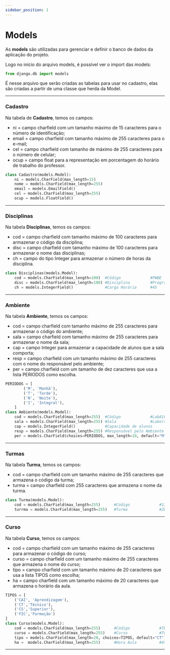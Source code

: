 ```yaml
---
sidebar_position: 1
---
```


# Models

As **models** são utilizadas para gerenciar e definir o banco de dados da aplicação do projeto.

Logo no início do arquivo models, é possível ver o import das models:

~~~python
from django.db import models
~~~

É nesse arquivo que serão criadas as tabelas para usar no cadastro, elas são criadas a partir de uma classe que herda da Model.

****

### Cadastro

Na tabela de **Cadastro**, temos os campos:
  - ni = campo charfield com um tamanho máximo de 15 caracteres para o número de identificação;
  - email = campo charfield com tamanho máximo de 255 caracteres para o e-mail;
  - cel = campo charfield com tamanho de máximo de 255 caracteres para o número de celular;
  - ocup = campo float para a representação em porcentagem do horário de trabalho do professor.

~~~~python 
class Cadastro(models.Model):
    ni = models.CharField(max_length=15)
    nome = models.CharField(max_length=255)
    email = models.EmailField()
    cel = models.CharField(max_length=255)
    ocup = models.FloatField()
~~~~

****

### Disciplinas

Na tabela **Disciplinas**, temos os campos:
  - cod = campo charfield com tamanho máximo de 100 caracteres para armazenar o código da disciplina;
  - disc = campo charfield com tamanho máximo de 100 caracteres para armazenar o nome das disciplinas;
  - ch = campo do tipo Integer para armazenar o número de horas da disciplina. 

~~~~python
class Disciplinas(models.Model):
    cod = models.CharField(max_length=100)  #Código             #PWBE
    disc = models.CharField(max_length=100) #Disciplina         #Programação Web Back End
    ch = models.IntegerField()              #Carga Horária      #45
~~~~

****

### Ambiente

Na tabela **Ambiente**, temos os campos:
  - cod = campo charfield com tamanho máximo de 255 caracteres para armazenar o código do ambiente; 
  - sala = campo charfield com tamanho máximo de 255 caracteres para armazenar o nome da sala;
  - cap = campo Integer para armazenar a capacidade de alunos que a sala comporta;
  - resp = campo charfield com um tamanho máximo de 255 caracteres com o nome do responsável pelo ambiente;
  - per = campo charfield com um tamanho de dez caracteres que usa a lista PERIODOS como escolha. 

~~~~python
PERIODOS = [
        ('M', 'Manhã'),
        ('T', 'Tarde'),
        ('N', 'Noite'),
        ('I', 'Integral'),
    ]
class Ambiente(models.Model):
    cod = models.CharField(max_length=255)  #Código             #LabA101
    sala = models.CharField(max_length=255) #Sala               #Laboratório de Informáica
    cap = models.IntegerField()             #Capacidade de alunos
    resp = models.CharField(max_length=255) #Responsável pelo Ambiente
    per = models.CharField(choices=PERIODOS, max_length=10, default="M")
~~~~

****

### Turmas

Na tabela **Turma**, temos os campos:
  - cod = campo charfield com um tamanho máximo de 255 caracteres que armazena o código da turma; 
  - turma = campo charfield com 255 caracteres que armazena o nome da turma.

~~~~python
class Turma(models.Model):
    cod = models.CharField(max_length=255)      #Código             #13
    turrma = models.CharField(max_length=255)   #Turma              #2DS-TB
~~~~

****
### Curso
Na tabela **Curso**, temos os campos:
  - cod = campo charfield com um tamanho máximo de 255 caracteres para armazenar o código do curso; 
  - curso = campo charfield com um tamanho máximo de 255 caracteres que armazena o nome do curso; 
  - tipo = campo charfield com um tamanho máximo de 20 caracteres que usa a lista TIPOS como escolha;
  - ha = campo charfield com um tamanho máximo de 20 caracteres que armazena o horário da aula. 


~~~~python 
TIPOS = [
    ('CAI', 'Aprendizagem'),
    ('CT','Técnico'),
    ('CS','Superior'),
    ('FIC','Formação')
]
class Curso(models.Model):
    cod = models.CharField(max_length=255)      #Código             #TEC
    curso = models.CharField(max_length=255)    #Curso              #Técnico em Desenvolvimento de Sistemas
    tipo = models.CharField(max_length=20, choices=TIPOS, default="CT")
    ha =  models.CharField(max_length=255)      #Hora Aula          #45
~~~~

****

